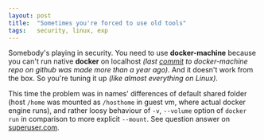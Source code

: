 ```yaml
---
layout: post
title:  "Sometimes you're forced to use old tools"
tags:   security, linux, exp
---
```


Somebody's playing in security. You need to use **docker-machine**
because you can't run native **docker** on localhost *(last [commit](https://github.com/docker/machine/commit/b170508bf44c3405e079e26d5fdffe35a64c6972) to
docker-machine repo on github was made more than a year ago)*. And
it doesn't work from the box.  So you're tuning it up *(like almost
everything on Linux)*.

This time the problem was in names' differences of default shared
folder (host `/home` was mounted as `/hosthome` in guest vm, where
actual docker engine runs), and rather loosy behaviour of `-v`,
`--volume` option of `docker run` in comparison to more explicit
`--mount`. See question answer on [superuser.com](https://superuser.com/a/1594651/1230369).
